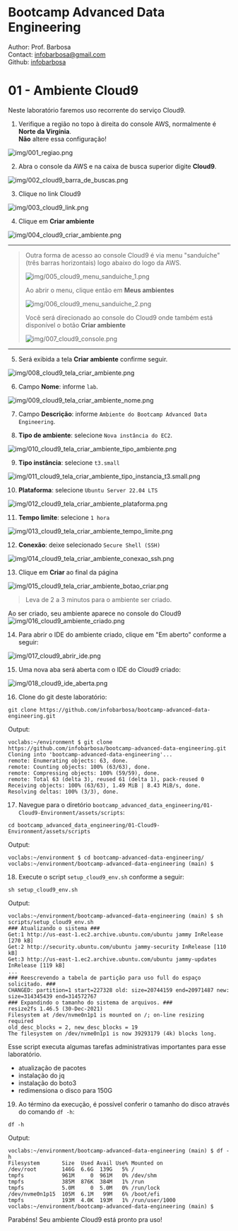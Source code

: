 # Bootcamp Advanced Data Engineering
Author: Prof. Barbosa<br>
Contact: infobarbosa@gmail.com<br>
Github: [infobarbosa](https://github.com/infobarbosa)

# 01 - Ambiente Cloud9

Neste laboratório faremos uso recorrente do serviço Cloud9.

1. Verifique a região no topo à direita do console AWS, normalmente é **Norte da Virgínia**.<br>
**Não** altere essa configuração!
<div align="left">

![img/001_regiao.png](img/001_regiao.png) 

</div>

2. Abra o console da AWS e na caixa de busca superior digite **Cloud9**.
<div align="left">

![img/002_cloud9_barra_de_buscas.png](img/002_cloud9_barra_de_buscas.png)

</div>

3. Clique no link Cloud9
<div align="left">

![img/003_cloud9_link.png](img/003_cloud9_link.png)

</div>

4. Clique em **Criar ambiente**
<div align="left">

![img/004_cloud9_criar_ambiente.png](img/004_cloud9_criar_ambiente.png)

</div>

---
>Outra forma de acesso ao console Cloud9 é via menu "sanduíche" (três barras horizontais) logo abaixo do logo da AWS.
>
>![img/005_cloud9_menu_sanduiche_1.png](img/005_cloud9_menu_sanduiche_1.png)
>
>Ao abrir o menu, clique então em **Meus ambientes**
>
> ![img/006_cloud9_menu_sanduiche_2.png](img/006_cloud9_menu_sanduiche_2.png)
>
>Você será direcionado ao console do Cloud9 onde também está disponível o botão **Criar ambiente**
>
>![img/007_cloud9_console.png](img/007_cloud9_console.png)
---

5. Será exibida a tela **Criar ambiente** confirme seguir.

![img/008_cloud9_tela_criar_ambiente.png](img/008_cloud9_tela_criar_ambiente.png)

6. Campo **Nome**: informe `lab`.

![img/009_cloud9_tela_criar_ambiente_nome.png](img/009_cloud9_tela_criar_ambiente_nome.png)

7. Campo **Descrição**: informe `Ambiente do Bootcamp Advanced Data Engineering`.

8. **Tipo de ambiente**: selecione `Nova instância do EC2`.

![img/010_cloud9_tela_criar_ambiente_tipo_ambiente.png](img/010_cloud9_tela_criar_ambiente_tipo_ambiente.png)

9. **Tipo instância**: selecione `t3.small`

![img/011_cloud9_tela_criar_ambiente_tipo_instancia_t3.small.png](img/011_cloud9_tela_criar_ambiente_tipo_instancia_t3.small.png)

10. **Plataforma**: selecione `Ubuntu Server 22.04 LTS` 

![img/012_cloud9_tela_criar_ambiente_plataforma.png](img/012_cloud9_tela_criar_ambiente_plataforma.png)

11. **Tempo limite**: selecione `1 hora`

![img/013_cloud9_tela_criar_ambiente_tempo_limite.png](img/013_cloud9_tela_criar_ambiente_tempo_limite.png)

12. **Conexão**: deixe selecionado `Secure Shell (SSH)`

![img/014_cloud9_tela_criar_ambiente_conexao_ssh.png](img/014_cloud9_tela_criar_ambiente_conexao_ssh.png)

13. Clique em **Criar** ao final da página

![img/015_cloud9_tela_criar_ambiente_botao_criar.png](img/015_cloud9_tela_criar_ambiente_botao_criar.png)

>Leva de 2 a 3 minutos para o ambiente ser criado. 

Ao ser criado, seu ambiente aparece no console do Cloud9
![img/016_cloud9_ambiente_criado.png](img/016_cloud9_ambiente_criado.png)

14. Para abrir o IDE do ambiente criado, clique em "Em aberto" conforme a seguir:

![img/017_cloud9_abrir_ide.png](img/017_cloud9_abrir_ide.png)

15. Uma nova aba será aberta com o IDE do Cloud9 criado:

![img/018_cloud9_ide_aberta.png](img/018_cloud9_ide_aberta.png)

16. Clone do git deste laboratório:

```
git clone https://github.com/infobarbosa/bootcamp-advanced-data-engineering.git
```

Output:
```
voclabs:~/environment $ git clone https://github.com/infobarbosa/bootcamp-advanced-data-engineering.git
Cloning into 'bootcamp-advanced-data-engineering'...
remote: Enumerating objects: 63, done.
remote: Counting objects: 100% (63/63), done.
remote: Compressing objects: 100% (59/59), done.
remote: Total 63 (delta 3), reused 61 (delta 1), pack-reused 0
Receiving objects: 100% (63/63), 1.49 MiB | 8.43 MiB/s, done.
Resolving deltas: 100% (3/3), done.
```


17. Navegue para o diretório `bootcamp_advanced_data_engineering/01-Cloud9-Environment/assets/scripts`:

```
cd bootcamp_advanced_data_engineering/01-Cloud9-Environment/assets/scripts
```

Output:
```
voclabs:~/environment $ cd bootcamp-advanced-data-engineering/
voclabs:~/environment/bootcamp-advanced-data-engineering (main) $ 
```

18. Execute o script `setup_cloud9_env.sh` conforme a seguir:
```
sh setup_cloud9_env.sh
```

Output:
```
voclabs:~/environment/bootcamp-advanced-data-engineering (main) $ sh scripts/setup_cloud9_env.sh
### Atualizando o sistema ###
Get:1 http://us-east-1.ec2.archive.ubuntu.com/ubuntu jammy InRelease [270 kB]
Get:2 http://security.ubuntu.com/ubuntu jammy-security InRelease [110 kB]
Get:3 http://us-east-1.ec2.archive.ubuntu.com/ubuntu jammy-updates InRelease [119 kB]                                                             
...
### Reescrevendo a tabela de partição para uso full do espaço solicitado. ###
CHANGED: partition=1 start=227328 old: size=20744159 end=20971487 new: size=314345439 end=314572767
### Expandindo o tamanho do sistema de arquivos. ###
resize2fs 1.46.5 (30-Dec-2021)
Filesystem at /dev/nvme0n1p1 is mounted on /; on-line resizing required
old_desc_blocks = 2, new_desc_blocks = 19
The filesystem on /dev/nvme0n1p1 is now 39293179 (4k) blocks long.
```

Esse script executa algumas tarefas administrativas importantes para esse laboratório.
- atualização de pacotes
- instalação do jq
- instalação do boto3
- redimensiona o disco para 150G

19. Ao término da execução, é possível conferir o tamanho do disco através do comando `df -h`:

```
df -h
```

Output:
```
voclabs:~/environment/bootcamp-advanced-data-engineering (main) $ df -h
Filesystem       Size  Used Avail Use% Mounted on
/dev/root        146G  6.6G  139G   5% /
tmpfs            961M     0  961M   0% /dev/shm
tmpfs            385M  876K  384M   1% /run
tmpfs            5.0M     0  5.0M   0% /run/lock
/dev/nvme0n1p15  105M  6.1M   99M   6% /boot/efi
tmpfs            193M  4.0K  193M   1% /run/user/1000
voclabs:~/environment/bootcamp-advanced-data-engineering (main) $ 
```

Parabéns! Seu ambiente Cloud9 está pronto pra uso!


